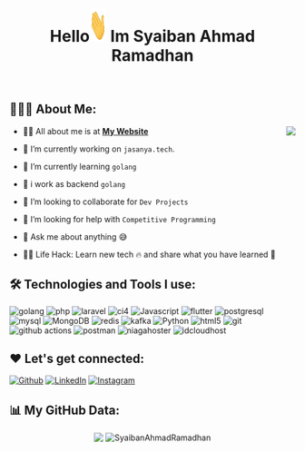 <h1 align="center">Hello<img src="https://raw.githubusercontent.com/ABSphreak/ABSphreak/master/gifs/Hi.gif" width="30px" height="60px"> Im Syaiban Ahmad Ramadhan</h1>

<!--
**soumyajit4419/soumyajit4419** is a ✨ _special_ ✨ repository because its `README.md` (this file) appears on your GitHub profile.
Here are some ideas to get you started: -->

 <br/>

## 👨🏻‍💻 About Me:

<img  src="./thoughtworks-gif_dribbble.gif" height="290px" align="right" />

- 🙋‍♂️ All about me is at **[My Website](https://ibanrmaa.jasanya.tech/)**

- 🔭 I’m currently working on `jasanya.tech`.

- 🌱 I’m currently learning `golang`
  
- 🌱 i work as backend `golang`
  
- 👯 I’m looking to collaborate for `Dev Projects`

- 🤔 I’m looking for help with `Competitive Programming`

- 💬 Ask me about anything :sweat_smile:

- 👨‍💻 Life Hack: Learn new tech :fire: and share what you have learned :tada:

## 🛠️ Technologies and Tools I use:

<p>
<img alt="golang" src="https://img.shields.io/badge/golang-ffffff?style=for-the-badge&logo=go" height="25px"/>
<img alt="php" src="https://img.shields.io/badge/php-0000FF?style=for-the-badge&logo=php&logoColor=000000"  height="25px"/>
<img alt="laravel" src="https://img.shields.io/badge/laravel-FF0000?style=for-the-badge&logo=laravel&logoColor=FF0000"  height="25px"/>
<img alt="ci4" src="https://img.shields.io/badge/codeigniter4-ffffff?style=for-the-badge&logo=codeigniter&logoColor=fffff"  height="25px"/>
<img alt="Javascript" src="https://img.shields.io/badge/JavaScript-323330?style=for-the-badge&logo=javascript&logoColor=F7DF1E"  height="25px"/>
<img alt="flutter" src="https://img.shields.io/badge/flutter-ffffff?style=for-the-badge&logo=flutter&logoColor=61DAFB" height="25px"/>
<img alt="postgresql" src="https://img.shields.io/badge/postgres-black?style=for-the-badge&logo=postgresql&logoColor=00FFFF" height="25px"/>
<img alt="mysql" src="https://img.shields.io/badge/mysql-white?style=for-the-badge&logo=mysql&logoColor=default" height="25px"/>
<img alt="MongoDB" src="https://img.shields.io/badge/-MongoDB-13aa52?style=flat-square&logo=mongodb&logoColor=white"  height="25px"/>
<img alt="redis" src="https://img.shields.io/badge/redis-white?&logo=redis" height="25px"/>
<img alt="kafka" src="https://img.shields.io/badge/kafka-764ABC?style=flat-square&logo=apache-kafka&logoColor=black" height="25px"/>
<img alt="Python" src="https://img.shields.io/badge/Python-14354C?style=for-the-badge&logo=python&logoColor=white" height="25px"/>
<img alt="html5" src="https://img.shields.io/badge/HTML5-E34F26?style=for-the-badge&logo=html5&logoColor=white" height="25px"/>
<img alt="git" src="https://img.shields.io/badge/-Git-F05032?style=flat-square&logo=git&logoColor=white" height="25px"/>
 <img alt="github actions" src="https://img.shields.io/badge/-Github_Actions-2088FF?style=flat-square&logo=github-actions&logoColor=white" height="25px"/>
 <img alt="postman" src="https://img.shields.io/badge/-Postman-00C7B7?style=flat-square&logo=postman&logoColor=white" height="25px"/>
 <img alt="niagahoster" src="https://img.shields.io/badge/-niagahoster-430098?style=flat-square&logo=niagahoster&logoColor=white" height="25px"/>
   <img alt="idcloudhost" src="https://img.shields.io/badge/-idcloudhost-0000FF?style=flat-square&logo=idcloudhost&logoColor=white" height="25px"/>
</p>

## ❤️ Let's get connected:

<p><a href="https://ibanrmaa.jasanya.tech/" target="_blank"><img alt="Github" src="https://img.shields.io/badge/syaibanahmadramadhan-9146FF.svg?&style=for-the-badge&logo=appveyor&logoColor=white" height="30px" /></a> <a href="https://www.linkedin.com/in/iban-rama/" target="_blank"><img alt="LinkedIn" src="https://img.shields.io/badge/linkedin-%230077B5.svg?&style=for-the-badge&logo=linkedin&logoColor=white"  height="30px"/></a> <a href="https://www.instagram.com/ibanrmaa/" target="_blank"><img alt="Instagram" src="https://img.shields.io/badge/Instagram-E4405F?style=for-the-badge&logo=instagram&logoColor=white"  height="30px"/></a>
</p>

## 📊 My GitHub Data:

<div align="center">
  <img align="center" src="https://github-readme-stats.anuraghazra1.vercel.app/api?username=SyaibanAhmadRamadhan&show_icons=true" />
  <img align="center" src="https://github-readme-streak-stats.herokuapp.com/?user=SyaibanAhmadRamadhan&" alt="SyaibanAhmadRamadhan" />
</div>
